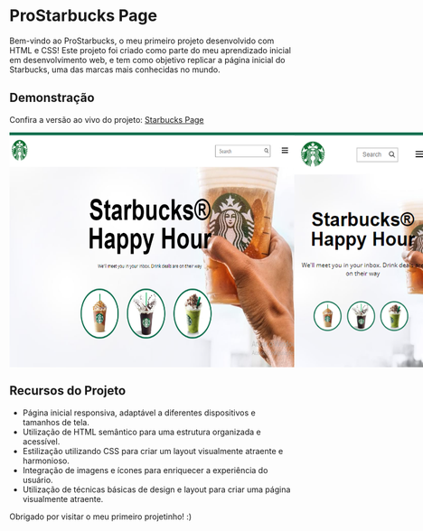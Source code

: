 # ProStarbucks Page

Bem-vindo ao ProStarbucks, o meu primeiro projeto desenvolvido com HTML e CSS! Este projeto foi criado como parte do meu aprendizado inicial em desenvolvimento web, e tem como objetivo replicar a página inicial do Starbucks, uma das marcas mais conhecidas no mundo.

## Demonstração

Confira a versão ao vivo do projeto: [Starbucks Page](https://starbucks-pro.netlify.app/)

<div style="display: flex; justify-content: space-around; align-items: center;">
  <img src="assets/layout-page.png" alt="Captura de Tela do Projeto página Web" width="659" height="416">
  <img src="assets/layout-page-mobile.png" alt="Captura de Tela do Projeto página responsiva" width="241" height="416">
</div>

## Recursos do Projeto

- Página inicial responsiva, adaptável a diferentes dispositivos e tamanhos de tela.
- Utilização de HTML semântico para uma estrutura organizada e acessível.
- Estilização utilizando CSS para criar um layout visualmente atraente e harmonioso.
- Integração de imagens e ícones para enriquecer a experiência do usuário.
- Utilização de técnicas básicas de design e layout para criar uma página visualmente atraente.

Obrigado por visitar o meu primeiro projetinho! :)
